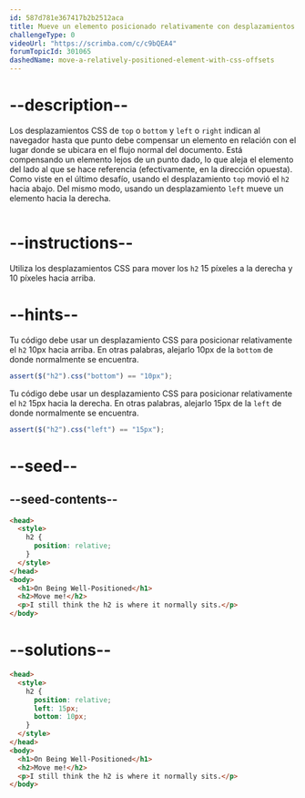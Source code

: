 ```yaml
---
id: 587d781e367417b2b2512aca
title: Mueve un elemento posicionado relativamente con desplazamientos de CSS
challengeType: 0
videoUrl: "https://scrimba.com/c/c9bQEA4"
forumTopicId: 301065
dashedName: move-a-relatively-positioned-element-with-css-offsets
---
```


# --description--

Los desplazamientos CSS de `top` o `bottom` y `left` o `right` indican al navegador hasta que punto debe compensar un elemento en relación con el lugar donde se ubicara en el flujo normal del documento. Está compensando un elemento lejos de un punto dado, lo que aleja el elemento del lado al que se hace referencia (efectivamente, en la dirección opuesta). Como viste en el último desafío, usando el desplazamiento `top` movió el `h2` hacia abajo. Del mismo modo, usando un desplazamiento `left` mueve un elemento hacia la derecha.

<img src='https://cdn-media-1.freecodecamp.org/imgr/eWWi3gZ.gif' alt='' />

# --instructions--

Utiliza los desplazamientos CSS para mover los `h2` 15 píxeles a la derecha y 10 píxeles hacia arriba.

# --hints--

Tu código debe usar un desplazamiento CSS para posicionar relativamente el `h2` 10px hacia arriba. En otras palabras, alejarlo 10px de la `bottom` de donde normalmente se encuentra.

```js
assert($("h2").css("bottom") == "10px");
```

Tu código debe usar un desplazamiento CSS para posicionar relativamente el `h2` 15px hacia la derecha. En otras palabras, alejarlo 15px de la `left` de donde normalmente se encuentra.

```js
assert($("h2").css("left") == "15px");
```

# --seed--

## --seed-contents--

```html
<head>
  <style>
    h2 {
      position: relative;
    }
  </style>
</head>
<body>
  <h1>On Being Well-Positioned</h1>
  <h2>Move me!</h2>
  <p>I still think the h2 is where it normally sits.</p>
</body>
```

# --solutions--

```html
<head>
  <style>
    h2 {
      position: relative;
      left: 15px;
      bottom: 10px;
    }
  </style>
</head>
<body>
  <h1>On Being Well-Positioned</h1>
  <h2>Move me!</h2>
  <p>I still think the h2 is where it normally sits.</p>
</body>
```
